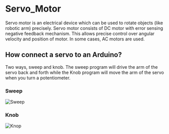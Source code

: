 # Servo_Motor
Servo motor is an electrical device which can be used to rotate objects (like robotic arm) precisely.
Servo motor consists of DC motor with error sensing negative feedback mechanism. This allows precise control over angular velocity and position of motor. In some cases, AC motors are used.
## How connect a servo to an Arduino?
Two ways, sweep and knob.
The sweep program will drive the arm of the servo back and forth while the Knob program will move the arm of the servo when you turn a potentiometer.
### Sweep
![Sweep](https://github.com/Razanalshaeri/Servo_Motor/assets/135154136/3f95624e-1a80-4c75-b01c-64bf650a4ded)
### Knob
![Knop](https://github.com/Razanalshaeri/Servo_Motor/assets/135154136/c624ccec-27d9-4842-b45a-f905d1f99e1f)



